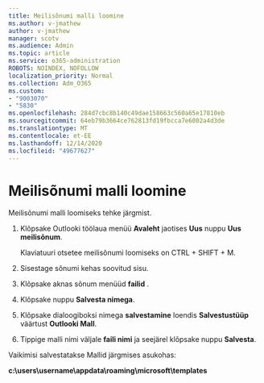 ```yaml
---
title: Meilisõnumi malli loomine
ms.author: v-jmathew
author: v-jmathew
manager: scotv
ms.audience: Admin
ms.topic: article
ms.service: o365-administration
ROBOTS: NOINDEX, NOFOLLOW
localization_priority: Normal
ms.collection: Adm_O365
ms.custom:
- "9003070"
- "5830"
ms.openlocfilehash: 284d7cbc8b140c49dae158663c560a65e17810eb
ms.sourcegitcommit: 64eb79b3664ce762813fd19fbcca7e6002a4d3de
ms.translationtype: MT
ms.contentlocale: et-EE
ms.lasthandoff: 12/14/2020
ms.locfileid: "49677627"
---
```

# <a name="create-an-email-message-template"></a>Meilisõnumi malli loomine

Meilisõnumi malli loomiseks tehke järgmist.

1. Klõpsake Outlooki töölaua menüü **Avaleht** jaotises **Uus** nuppu **Uus meilisõnum**.

    Klaviatuuri otsetee meilisõnumi loomiseks on CTRL + SHIFT + M.

2. Sisestage sõnumi kehas soovitud sisu.
3. Klõpsake aknas sõnum menüüd **failid** .
4. Klõpsake nuppu **Salvesta nimega**.
5. Klõpsake dialoogiboksi nimega **salvestamine** loendis **Salvestustüüp** väärtust **Outlooki Mall**.
6. Tippige malli nimi väljale **faili nimi** ja seejärel klõpsake nuppu **Salvesta**.

Vaikimisi salvestatakse Mallid järgmises asukohas:

**c:\users\username\appdata\roaming\microsoft\templates**
